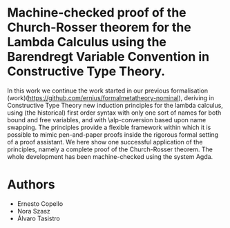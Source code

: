 # Machine-checked proof  of the Church-Rosser theorem for the Lambda Calculus using the Barendregt Variable Convention in Constructive Type Theory.

In this work we continue the work started in our previous formalisation (work)(https://github.com/ernius/formalmetatheory-nominal), deriving in Constructive Type Theory new induction principles for the lambda calculus, using (the historical) first order syntax with only one sort of names for both bound and free variables, and with \alp-conversion based upon name swapping. The principles provide a flexible framework within which it is possible to mimic  pen-and-paper proofs inside the rigorous formal setting of a proof assistant.
We here show one successful application of the principles, namely a complete proof of the  Church-Rosser theorem. The whole development has been machine-checked using the system Agda.

# Authors

* Ernesto Copello 
* Nora Szasz      
* Álvaro Tasistro 






